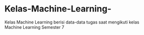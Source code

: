 # Kelas-Machine-Learning-
Kelas Machine Learning berisi data-data tugas saat mengikuti kelas Machine Learning Semester 7
